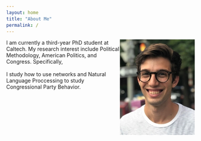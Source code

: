 ```yaml
---
layout: home
title: "About Me"
permalink: /
---
```


<img style="float: right;" src="/images/headshot-debanks.JPG">

I am currently a third-year PhD student at Caltech. My research interest include Political Methodology, American Politics, and Congress. Specifically, 
<br/><br/> I study how to use networks and Natural Language Proccessing to study Congressional Party Behavior.





